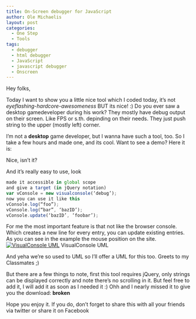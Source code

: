 ```yaml
---
title: On-Screen debugger for JavaScript
author: Ole Michaelis
layout: post
categories:
  - One Step
  - Tools
tags:
  - debugger
  - html debugger
  - JavaScript
  - javascript debugger
  - Onscreen
---
```


Hey folks,

Today I want to show you a little nice tool which I coded today, it’s not *eyeflashing-hardcore-awesomeness* BUT its nice! :) Do you ever saw a desktop gamedeveloper during his work? They mostly have debug output on their screen. Like FPS or s.th. depinding on their needs. They just push string to the upper (mostly left) corner.

I’m not a **desktop** game developer, but I wanna have such a tool, too. So I take a few hours and made one, and its cool. Want to see a demo? Here it is:

Nice, isn’t it?

And it’s really easy to use, look

```javascript
made it accessible in global scope
and give a target (in jQuery notation)
var vConsole = new visualconsole(‘debug’);
now you can use it like this
vConsole.log(“foo”);
vConsole.log(“bar”, ‘bazID’);
vConsole.update(‘bazID’, ‘foobar’);
```

For me the most important feature is that not like the browser console. Which creates a new line for every entry, you can update existing entries. As you can see in the example the mouse position on the site.[![VisualConsole UML][2]][2]
VisualConsole UML

 [2]: //assets/uploads/2010/12/visualconsole.png

And yeha we’re so used to UML so I’ll offer a UML for this too. Greets to my Classmates ;)

But there are a few things to note, first this tool requires jQuery, only strings can be displayed correctly and note there’s no scrolling in it. But feel free to add it, I will add it as soon as I needed it :) Ohh and I nearly missed it to give you the download: **broken**

Hope you enjoy it. If you do, don’t forget to share this with all your friends via twitter or share it on Facebook